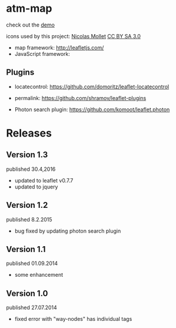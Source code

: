 # atm-map

check out the <a href="http://www.marcusbleil.de/m/">demo</a>

icons used by this project:
<a href="http://mapicons.nicolasmollet.com/">Nicolas Mollet</a> <a href="http://creativecommons.org/licenses/by-sa/3.0/">CC BY SA 3.0</a>

- map framework: http://leafletjs.com/
- JavaScript framework:

## Plugins

- locatecontrol: https://github.com/domoritz/leaflet-locatecontrol

- permalink: https://github.com/shramov/leaflet-plugins

- Photon search plugin: https://github.com/komoot/leaflet.photon

# Releases

## Version 1.3

published 30.4,2016

- updated to leaflet v0.7.7
- updated to jquery
## Version 1.2

published 8.2.2015

- bug fixed by updating photon search plugin

## Version 1.1

published 01.09.2014

- some enhancement

## Version 1.0

published 27.07.2014

- fixed error with "way-nodes" has individual tags
